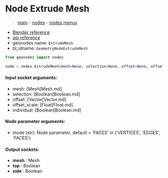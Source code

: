 # Node Extrude Mesh

> [main](../structure.md) - [nodes](nodes.md) - [nodes menus](nodes_menus.md)

- [Blender reference](https://docs.blender.org/manual/en/latest/modeling/geometry_nodes/mesh/extrude_mesh.html)
- [api reference](https://docs.blender.org/api/current/bpy.types.GeometryNodeExtrudeMesh.html)
- geonodes name: `ExtrudeMesh`
- bl_idname: `GeometryNodeExtrudeMesh`

```python
from geonodes import nodes

node = nodes.ExtrudeMesh(mesh=None, selection=None, offset=None, offset_scale=None, individual=None, mode='FACES')
```

#### Input socket arguments:

- mesh: [Mesh[Mesh.md]
- selection: [Boolean[Boolean.md]
- offset: [Vector[Vector.md]
- offset_scale: [Float[Float.md]
- individual: [Boolean[Boolean.md]

#### Node parameter arguments:

- mode (str): Node parameter, default = 'FACES' in ('VERTICES', 'EDGES', 'FACES')

#### Output sockets:

- **mesh** : Mesh
- **top** : Boolean
- **side** : Boolean

